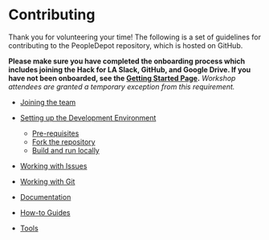 # Contributing

Thank you for volunteering your time! The following is a set of guidelines for contributing to the PeopleDepot repository, which is hosted on GitHub.

**Please make sure you have completed the onboarding process which includes joining the Hack for LA Slack, GitHub, and Google Drive. If you have not been onboarded, see the [Getting Started Page](https://www.hackforla.org/getting-started).** _Workshop attendees are granted a temporary exception from this requirement._

- [Joining the team](team.md)

- [Setting up the Development Environment](dev_environment.md)

    - [Pre-requisites](dev_environment.md#pre-requisites)
    - [Fork the repository](dev_environment.md#fork-the-repository)
    - [Build and run locally](dev_environment.md#build-and-run-using-docker-locally)

- [Working with Issues](issues.md)

- [Working with Git](git.md)

- [Documentation](documentation.md)

- [How-to Guides](howto/index.md)

- [Tools](tools/index.md)
